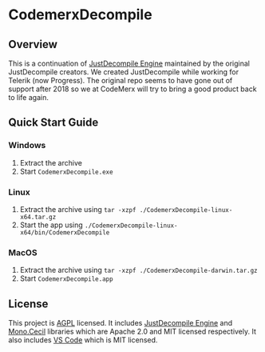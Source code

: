 # CodemerxDecompile

## Overview 

This is a continuation of [JustDecompile Engine](https://github.com/telerik/JustDecompileEngine) maintained by the original JustDecompile creators. We created JustDecompile while working for Telerik (now Progress). The original repo seems to have gone out of support after 2018 so we at CodeMerx will try to bring a good product back to life again.

## Quick Start Guide

### Windows
1. Extract the archive
2. Start `CodemerxDecompile.exe`

### Linux
1. Extract the archive using `tar -xzpf ./CodemerxDecompile-linux-x64.tar.gz`
2. Start the app using `./CodemerxDecompile-linux-x64/bin/CodemerxDecompile`

### MacOS
1. Extract the archive using `tar -xzpf ./CodemerxDecompile-darwin.tar.gz`
2. Start `CodemerxDecompile.app`

## License

This project is [AGPL](https://github.com/codemerx/CodemerxDecompile/blob/master/COPYING) licensed. It includes [JustDecompile Engine](https://github.com/telerik/JustDecompileEngine) and [Mono.Cecil](https://github.com/jbevain/cecil) libraries which are Apache 2.0 and MIT licensed respectively. It also includes [VS Code](https://github.com/microsoft/vscode) which is MIT licensed.
